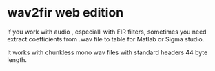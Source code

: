 # wav2fir web edition
if you work with audio , especialli with FIR filters, sometimes you need extract coefficients from .wav file to table for Matlab or Sigma studio.

It works with chunkless mono wav files with standard headers 44 byte length.
